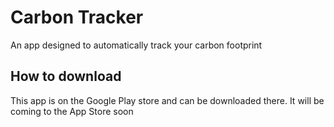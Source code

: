 # Carbon Tracker
An app designed to automatically track your carbon footprint

## How to download
This app is on the Google Play store and can be downloaded there. 
It will be coming to the App Store soon
